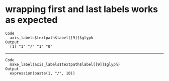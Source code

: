 # wrapping first and last labels works as expected

    Code
      axis_labels$textpath$label[[9]]$glyph
    Output
      [1] "1" "/" "1" "0"

---

    Code
      make_label(axis_labels$textpath$label[[9]]$glyph)
    Output
      expression(paste(1, "/", 10))

